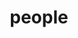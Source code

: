 ---
layout: profiles
permalink: /people/
title: people
description: members of the lab or group
nav: true
nav_order: 7

# profiles:
#   # if you want to include more than one profile, just replicate the following block
#   # and create one content file for each profile inside _pages/
#   - align: right
#     image: prof_pic.jpg
#     content: about.md
#     image_circular: false # crops the image to make it circular
#     more_info: >
#       <p>555 your office number</p>
#       <p>123 your address street</p>
#       <p>Your City, State 12345</p>
  # - align: left
  #   image: prof_pic.jpg
  #   content: about_einstein.md
  #   image_circular: false # crops the image to make it circular
  #   more_info: >
  #     <p>555 your office number</p>
  #     <p>123 your address street</p>
  #     <p>Your City, State 12345</p>
---
